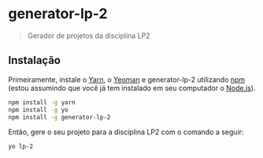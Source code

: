 # generator-lp-2 
> Gerador de projetos da disciplina LP2

## Instalação

Primeiramente, instale o [Yarn](https://yarnpkg.com/), o [Yeoman](http://yeoman.io) e generator-lp-2 utilizando [npm](https://www.npmjs.com/) (estou assumindo que você já tem instalado em seu computador o [Node.js](https://nodejs.org/)).

```bash
npm install -g yarn
npm install -g yo
npm install -g generator-lp-2
```

Então, gere o seu projeto para a disciplina LP2 com o comando a seguir:

```bash
yo lp-2
```

